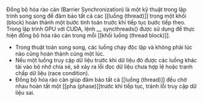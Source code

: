 Đồng bộ hóa rào cản (Barrier Synchronization) là một kỹ thuật trong lập trình song song để đảm bảo tất cả các [[luồng (thread)]] trong một khối (block) hoàn thành một bước tính toán trước khi tiếp tục bước tiếp theo.
Trong lập trình GPU với CUDA, lệnh __ syncthreads() được sử dụng để thực hiện đồng bộ hóa rào cản trong mỗi [[khối luồng (thread block)]].
- Trong thuật toán song song, các luồng chạy độc lập và không phải lúc nào cũng hoàn thành cùng một lúc.
- Nếu một luồng truy cập dữ liệu trước khi dữ liệu đó được các luồng khác tải vào bộ nhớ chia sẻ, sẽ xảy ra lỗi đọc dữ liệu chưa hợp lệ hoặc tranh chấp dữ liệu (race condition).
- Đồng bộ hóa rào cản giúp đảm bảo tất cả [[luồng (thread)]] đều chờ nhau hoàn tất một [[pha (phase)]]trước khi tiếp tục, tránh lỗi truy cập dữ liệu sai.